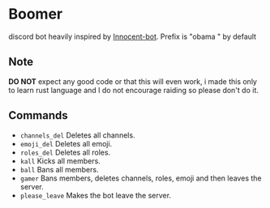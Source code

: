 # Boomer
discord bot heavily inspired by [Innocent-bot](https://github.com/Da532/Innocent-bot).
Prefix is "obama " by default

## Note
**DO NOT** expect any good code or that this will even work, i made this only to learn rust language and I do not encourage raiding so please don't do it.

## Commands
- `channels_del` Deletes all channels.
- `emoji_del` Deletes all emoji. 
- `roles_del` Deletes all roles.
- `kall` Kicks all members.
- `ball` Bans all members.
- `gamer` Bans members, deletes channels, roles, emoji and then leaves the server.
- `please_leave` Makes the bot leave the server.
